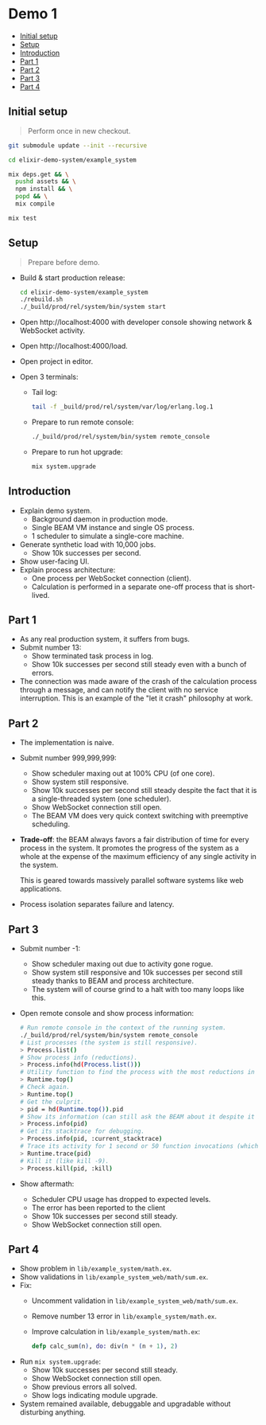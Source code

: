 # Demo 1

<!-- START doctoc generated TOC please keep comment here to allow auto update -->
<!-- DON'T EDIT THIS SECTION, INSTEAD RE-RUN doctoc TO UPDATE -->


- [Initial setup](#initial-setup)
- [Setup](#setup)
- [Introduction](#introduction)
- [Part 1](#part-1)
- [Part 2](#part-2)
- [Part 3](#part-3)
- [Part 4](#part-4)

<!-- END doctoc generated TOC please keep comment here to allow auto update -->

## Initial setup

> Perform once in new checkout.

```bash
git submodule update --init --recursive

cd elixir-demo-system/example_system

mix deps.get && \
  pushd assets && \
  npm install && \
  popd && \
  mix compile

mix test
```

## Setup

> Prepare before demo.

* Build & start production release:

  ```bash
  cd elixir-demo-system/example_system
  ./rebuild.sh
  ./_build/prod/rel/system/bin/system start
  ```
* Open http://localhost:4000 with developer console showing network & WebSocket activity.
* Open http://localhost:4000/load.
* Open project in editor.
* Open 3 terminals:
  * Tail log:

    ```bash
    tail -f _build/prod/rel/system/var/log/erlang.log.1
    ```
  * Prepare to run remote console:

    ```bash
    ./_build/prod/rel/system/bin/system remote_console
    ```
  * Prepare to run hot upgrade:

    ```bash
    mix system.upgrade
    ```

## Introduction

* Explain demo system.
  * Background daemon in production mode.
  * Single BEAM VM instance and single OS process.
  * 1 scheduler to simulate a single-core machine.
* Generate synthetic load with 10,000 jobs.
  * Show 10k successes per second.
* Show user-facing UI.
* Explain process architecture:
  * One process per WebSocket connection (client).
  * Calculation is performed in a separate one-off process that is short-lived.

## Part 1

* As any real production system, it suffers from bugs.
* Submit number 13:
  * Show terminated task process in log.
  * Show 10k successes per second still steady even with a bunch of errors.
* The connection was made aware of the crash of the calculation process through
  a message, and can notify the client with no service interruption. This is an
  example of the "let it crash" philosophy at work.

## Part 2

* The implementation is naive.
* Submit number 999,999,999:
  * Show scheduler maxing out at 100% CPU (of one core).
  * Show system still responsive.
  * Show 10k successes per second still steady despite the fact that it is a
    single-threaded system (one scheduler).
  * Show WebSocket connection still open.
  * The BEAM VM does very quick context switching with preemptive scheduling.
* **Trade-off**: the BEAM always favors a fair distribution of time for every
  process in the system. It promotes the progress of the system as a whole at
  the expense of the maximum efficiency of any single activity in the system.

  This is geared towards massively parallel software systems like web
  applications.
* Process isolation separates failure and latency.

## Part 3

* Submit number -1:
  * Show scheduler maxing out due to activity gone rogue.
  * Show system still responsive and 10k successes per second still steady
    thanks to BEAM and process architecture.
  * The system will of course grind to a halt with too many loops like this.
* Open remote console and show process information:

  ```bash
  # Run remote console in the context of the running system.
  ./_build/prod/rel/system/bin/system remote_console
  # List processes (the system is still responsive).
  > Process.list()
  # Show process info (reductions).
  > Process.info(hd(Process.list()))
  # Utility function to find the process with the most reductions in the last second.
  > Runtime.top()
  # Check again.
  > Runtime.top()
  # Get the culprit.
  > pid = hd(Runtime.top()).pid
  # Show its information (can still ask the BEAM about it despite it being unresponsive).
  > Process.info(pid)
  # Get its stacktrace for debugging.
  > Process.info(pid, :current_stacktrace)
  # Trace its activity for 1 second or 50 function invocations (whichever takes place first).
  > Runtime.trace(pid)
  # Kill it (like kill -9).
  > Process.kill(pid, :kill)
  ```
* Show aftermath:
  * Scheduler CPU usage has dropped to expected levels.
  * The error has been reported to the client
  * Show 10k successes per second still steady.
  * Show WebSocket connection still open.

## Part 4

* Show problem in `lib/example_system/math.ex`.
* Show validations in `lib/example_system_web/math/sum.ex`.
* Fix:
  * Uncomment validation in `lib/example_system_web/math/sum.ex`.
  * Remove number 13 error in `lib/example_system/math.ex`.
  * Improve calculation in `lib/example_system/math.ex`:

    ```elixir
    defp calc_sum(n), do: div(n * (n + 1), 2)
    ```
* Run `mix system.upgrade`:
  * Show 10k successes per second still steady.
  * Show WebSocket connection still open.
  * Show previous errors all solved.
  * Show logs indicating module upgrade.
* System remained available, debuggable and upgradable without disturbing
  anything.